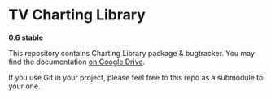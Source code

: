 TV Charting Library
================

**0.6 stable**

This repository contains Charting Library package & bugtracker. You may find the documentation [on Google Drive](https://docs.google.com/document/d/1rAigRhQUSLgLCzUAiVBJGAB7uchb-PzFVe0Bl8WTtF0/edit).

If you use Git in your project, please feel free to this repo as a submodule to your one.